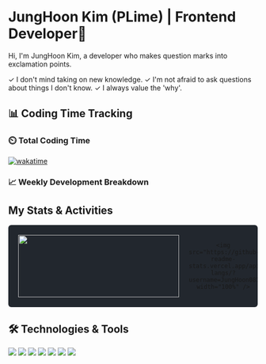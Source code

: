 # JungHoon Kim (PLime) | Frontend Developer🚀

Hi, I'm JungHoon Kim, a developer who makes question marks into exclamation points.

✓ I don't mind taking on new knowledge.
✓ I'm not afraid to ask questions about things I don't know.
✓ I always value the 'why'.

## 📊 Coding Time Tracking

### ⏲️ Total Coding Time
[![wakatime](https://wakatime.com/badge/user/YOUR_WAKATIME_USER_ID.svg)](https://wakatime.com/@YOUR_WAKATIME_USER_ID)

### 📈 Weekly Development Breakdown
<!--START_SECTION:waka-->
<!--END_SECTION:waka-->

## My Stats & Activities

<div align="center" style="background-color: #22272e; padding: 20px; border-radius: 6px; margin-bottom: 20px;">
  <div style="display: grid; grid-template-columns: 70% 30%; gap: 20px;">
    <img src="https://github-readme-stats.vercel.app/api?username=JungHoon0814&show_icons=true&hide_border=true&title_color=7ee787&text_color=adbac7&icon_color=7ee787&bg_color=22272e&hide=contribs,issues&count_private=true&custom_title=Lime's%20Github%20Stats" width="100%" />
    
    <img src="https://github-readme-stats.vercel.app/api/top-langs/?username=JungHoon0814&layout=compact&hide_border=true&title_color=7ee787&text_color=adbac7&bg_color=22272e&langs_count=6&custom_title=Most%20Used%20Languages" width="100%" />
  </div>
</div>

## 🛠️ Technologies & Tools

<p>
  <img src="https://img.shields.io/badge/HTML5-E34F26?style=for-the-badge&logo=html5&logoColor=white" />
  <img src="https://img.shields.io/badge/CSS3-1572B6?style=for-the-badge&logo=css3&logoColor=white" />
  <img src="https://img.shields.io/badge/Sass-CC6699?style=for-the-badge&logo=sass&logoColor=white" />
  <img src="https://img.shields.io/badge/JavaScript-F7DF1E?style=for-the-badge&logo=javascript&logoColor=black" />
  <img src="https://img.shields.io/badge/TypeScript-3178C6?style=for-the-badge&logo=typescript&logoColor=white" />
  <img src="https://img.shields.io/badge/React-61DAFB?style=for-the-badge&logo=react&logoColor=black" />
  <img src="https://img.shields.io/badge/Figma-F24E1E?style=for-the-badge&logo=figma&logoColor=white" />
</p>


<!---
JungHoon0814/JungHoon0814 is a ✨ special ✨ repository because its `README.md` (this file) appears on your GitHub profile.
You can click the Preview link to take a look at your changes.
--->
